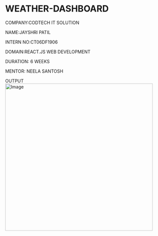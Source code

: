 # WEATHER-DASHBOARD

COMPANY:CODTECH IT SOLUTION

NAME:JAYSHRI PATIL

INTERN NO:CT06DF1906

DOMAIN:REACT.JS WEB DEVELOPMENT

DURATION: 6 WEEKS

MENTOR: NEELA SANTOSH

OUTPUT
<img width="470" alt="Image" src="https://github.com/user-attachments/assets/fea98209-769c-40de-8775-792db5b75cc1" />
